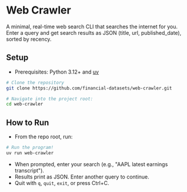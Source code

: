 # Web Crawler

A minimal, real-time web search CLI that searches the internet for you. Enter a query and get search results as JSON (title, url, published_date), sorted by recency.

## Setup
- Prerequisites: Python 3.12+ and [uv](https://docs.astral.sh/uv/)

```bash
# Clone the repository
git clone https://github.com/financial-datasets/web-crawler.git

# Navigate into the project root:
cd web-crawler
```

## How to Run
- From the repo root, run:

```bash
# Run the program!
uv run web-crawler
```

- When prompted, enter your search (e.g., "AAPL latest earnings transcript").
- Results print as JSON. Enter another query to continue.
- Quit with `q`, `quit`, `exit`, or press Ctrl+C.
